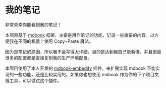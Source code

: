 # 我的笔记

非常荣幸你能看到我的笔记！

本项目基于 [mdbook](https://github.com/rust-lang/mdBook) 框架，主要是用作笔记的功能，记录一些重要的内容，以方便我在不同的机器上使用 Copy+Paste 魔法。

因为是笔记的原因，所以我不会写得太详细，目的是达到我自己能看懂，并且里面很多的配置都是直接复制我的生产环境配置。

本项目使用了本人开发的 [mdbook-embedify](https://github.com/MR-Addict/mdbook-embedify) 插件，来扩展实现 mdbook 不能实现的一些功能，还是比较实用的，如果你也想使用 mdbook 作为你的下个项目文档工具，可以试试这个插件。
